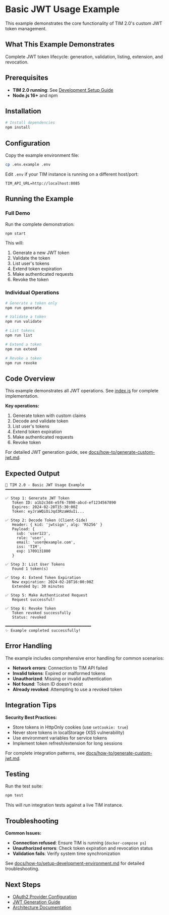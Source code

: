 # Basic JWT Usage Example

This example demonstrates the core functionality of TIM 2.0's custom JWT token management.

## What This Example Demonstrates

Complete JWT token lifecycle: generation, validation, listing, extension, and revocation.

## Prerequisites

- **TIM 2.0 running**: See [Development Setup Guide](../../docs/how-to/setup-development-environment.md)
- **Node.js 16+** and npm

## Installation

```bash
# Install dependencies
npm install
```

## Configuration

Copy the example environment file:

```bash
cp .env.example .env
```

Edit `.env` if your TIM instance is running on a different host/port:

```env
TIM_API_URL=http://localhost:8085
```

## Running the Example

### Full Demo

Run the complete demonstration:

```bash
npm start
```

This will:
1. Generate a new JWT token
2. Validate the token
3. List user's tokens
4. Extend token expiration
5. Make authenticated requests
6. Revoke the token

### Individual Operations

```bash
# Generate a token only
npm run generate

# Validate a token
npm run validate

# List tokens
npm run list

# Extend a token
npm run extend

# Revoke a token
npm run revoke
```

## Code Overview

This example demonstrates all JWT operations. See [index.js](index.js) for complete implementation.

**Key operations:**
1. Generate token with custom claims
2. Decode and validate token
3. List user's tokens
4. Extend token expiration
5. Make authenticated requests
6. Revoke token

For detailed JWT generation guide, see [docs/how-to/generate-custom-jwt.md](../../docs/how-to/generate-custom-jwt.md).

## Expected Output

```
🚀 TIM 2.0 - Basic JWT Usage Example
━━━━━━━━━━━━━━━━━━━━━━━━━━━━━━━━━━━━━━

✅ Step 1: Generate JWT Token
   Token ID: a1b2c3d4-e5f6-7890-abcd-ef1234567890
   Expires: 2024-02-28T15:30:00Z
   Token: eyJraWQiOiJqd3RzaWduIi...

✅ Step 2: Decode Token (Client-Side)
   Header: { kid: 'jwtsign', alg: 'RS256' }
   Payload: {
     sub: 'user123',
     role: 'user',
     email: 'user@example.com',
     iss: 'TIM',
     exp: 1709131800
   }

✅ Step 3: List User Tokens
   Found 1 token(s)

✅ Step 4: Extend Token Expiration
   New expiration: 2024-02-28T16:00:00Z
   Extended by: 30 minutes

✅ Step 5: Make Authenticated Request
   Request successful!

✅ Step 6: Revoke Token
   Token revoked successfully
   Status: revoked

━━━━━━━━━━━━━━━━━━━━━━━━━━━━━━━━━━━━━━
✨ Example completed successfully!
```

## Error Handling

The example includes comprehensive error handling for common scenarios:

- **Network errors**: Connection to TIM API failed
- **Invalid tokens**: Expired or malformed tokens
- **Unauthorized**: Missing or invalid authentication
- **Not found**: Token ID doesn't exist
- **Already revoked**: Attempting to use a revoked token

## Integration Tips

**Security Best Practices:**
- Store tokens in HttpOnly cookies (use `setCookie: true`)
- Never store tokens in localStorage (XSS vulnerability)
- Use environment variables for service tokens
- Implement token refresh/extension for long sessions

For complete integration patterns, see [docs/how-to/generate-custom-jwt.md](../../docs/how-to/generate-custom-jwt.md).

## Testing

Run the test suite:

```bash
npm test
```

This will run integration tests against a live TIM instance.

## Troubleshooting

**Common Issues:**
- **Connection refused**: Ensure TIM is running (`docker-compose ps`)
- **Unauthorized errors**: Check token expiration and revocation status
- **Validation fails**: Verify system time synchronization

See [docs/how-to/setup-development-environment.md](../../docs/how-to/setup-development-environment.md#troubleshooting) for detailed troubleshooting.

## Next Steps

- [OAuth2 Provider Configuration](../../docs/how-to/configure-oauth2-provider.md)
- [JWT Generation Guide](../../docs/how-to/generate-custom-jwt.md)
- [Architecture Documentation](../../docs/architecture/overview.md)
